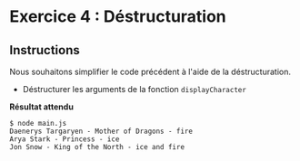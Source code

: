 # Exercice 4 : Déstructuration

## Instructions

Nous souhaitons simplifier le code précédent à l'aide de la déstructuration.

* Déstructurer les arguments de la fonction `displayCharacter`

**Résultat attendu**

```
$ node main.js
Daenerys Targaryen - Mother of Dragons - fire
Arya Stark - Princess - ice
Jon Snow - King of the North - ice and fire
```
